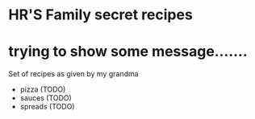 # HR'S Family secret recipes
# trying to show some message.......

Set of recipes as given by my grandma

* pizza (TODO)
* sauces (TODO)
* spreads (TODO)